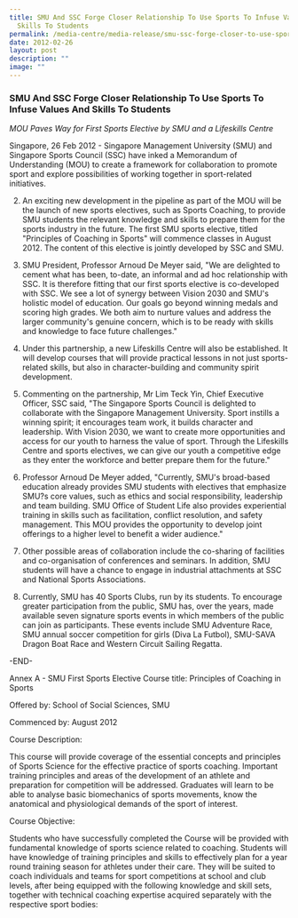 ```yaml
---
title: SMU And SSC Forge Closer Relationship To Use Sports To Infuse Values And
  Skills To Students
permalink: /media-centre/media-release/smu-ssc-forge-closer-to-use-sports-infuse-values-skills-to-students/
date: 2012-02-26
layout: post
description: ""
image: ""
---
```

### **SMU And SSC Forge Closer Relationship To Use Sports To Infuse Values And Skills To Students**

*MOU Paves Way for First Sports Elective by SMU and a Lifeskills Centre*

	
Singapore, 26 Feb 2012 - Singapore Management University (SMU) and Singapore Sports Council (SSC) have inked a Memorandum of Understanding (MOU) to create a framework for collaboration to promote sport and explore possibilities of working together in sport-related initiatives.

2. An exciting new development in the pipeline as part of the MOU will be the launch of new sports electives, such as Sports Coaching, to provide SMU students the relevant knowledge and skills to prepare them for the sports industry in the future. The first SMU sports elective, titled "Principles of Coaching in Sports" will commence classes in August 2012. The content of this elective is jointly developed by SSC and SMU.

3. SMU President, Professor Arnoud De Meyer said, "We are delighted to cement what has been, to-date, an informal and ad hoc relationship with SSC. It is therefore fitting that our first sports elective is co-developed with SSC. We see a lot of synergy between Vision 2030 and SMU's holistic model of education. Our goals go beyond winning medals and scoring high grades. We both aim to nurture values and address the larger community's genuine concern, which is to be ready with skills and knowledge to face future challenges."

4. Under this partnership, a new Lifeskills Centre will also be established. It will develop courses that will provide practical lessons in not just sports-related skills, but also in character-building and community spirit development.

5. Commenting on the partnership, Mr Lim Teck Yin, Chief Executive Officer, SSC said, "The Singapore Sports Council is delighted to collaborate with the Singapore Management University. Sport instills a winning spirit; it encourages team work, it builds character and leadership. With Vision 2030, we want to create more opportunities and access for our youth to harness the value of sport. Through the Lifeskills Centre and sports electives, we can give our youth a competitive edge as they enter the workforce and better prepare them for the future."

6. Professor Arnoud De Meyer added, "Currently, SMU's broad-based education already provides SMU students with electives that emphasize SMU?s core values, such as ethics and social responsibility, leadership and team building. SMU Office of Student Life also provides experiential training in skills such as facilitation, conflict resolution, and safety management. This MOU provides the opportunity to develop joint offerings to a higher level to benefit a wider audience."

7. Other possible areas of collaboration include the co-sharing of facilities and co-organisation of conferences and seminars. In addition, SMU students will have a chance to engage in industrial attachments at SSC and National Sports Associations.

8. Currently, SMU has 40 Sports Clubs, run by its students. To encourage greater participation from the public, SMU has, over the years, made available seven signature sports events in which members of the public can join as participants. These events include SMU Adventure Race, SMU annual soccer competition for girls (Diva La Futbol), SMU-SAVA Dragon Boat Race and Western Circuit Sailing Regatta.

-END-

Annex A - SMU First Sports Elective
Course title: Principles of Coaching in Sports

Offered by: School of Social Sciences, SMU

Commenced by: August 2012

Course Description:

This course will provide coverage of the essential concepts and principles of Sports Science for the effective practice of sports coaching. Important training principles and areas of the development of an athlete and preparation for competition will be addressed. Graduates will learn to be able to analyse basic biomechanics of sports movements, know the anatomical and physiological demands of the sport of interest.

Course Objective:

Students who have successfully completed the Course will be provided with fundamental knowledge of sports science related to coaching. Students will have knowledge of training principles and skills to effectively plan for a year round training season for athletes under their care. They will be suited to coach individuals and teams for sport competitions at school and club levels, after being equipped with the following knowledge and skill sets, together with technical coaching expertise acquired separately with the respective sport bodies:
